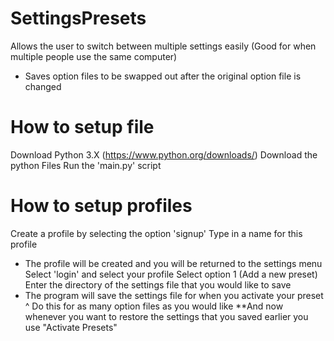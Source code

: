 # SettingsPresets
Allows the user to switch between multiple settings easily (Good for when multiple people use the same computer)
* Saves option files to be swapped out after the original option file is changed

# How to setup file
Download Python 3.X (https://www.python.org/downloads/)
Download the python Files
Run the 'main.py' script

# How to setup profiles
Create a profile by selecting the option 'signup'
Type in a name for this profile
* The profile will be created and you will be returned to the settings menu
Select 'login' and select your profile
Select option 1 (Add a new preset)
Enter the directory of the settings file that you would like to save
* The program will save the settings file for when you activate your preset
^ Do this for as many option files as you would like
**And now whenever you want to restore the settings that you saved earlier you use "Activate Presets"
